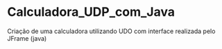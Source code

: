# Calculadora_UDP_com_Java
 Criação de uma calculadora utilizando UDO com interface realizada pelo JFrame (java)
